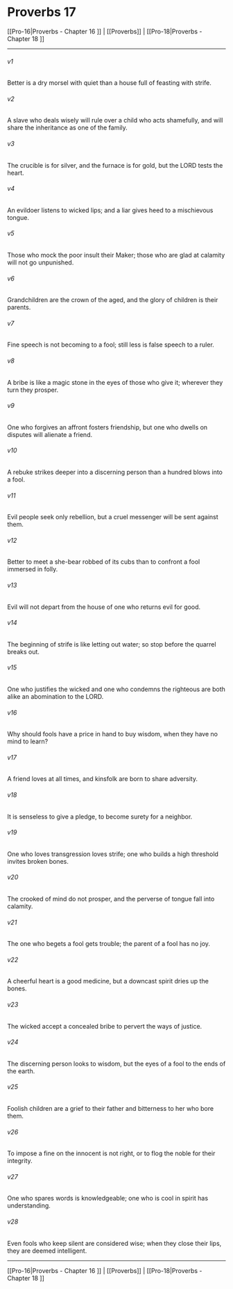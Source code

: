 # Proverbs 17

[[Pro-16|Proverbs - Chapter 16 ]] | [[Proverbs]] | [[Pro-18|Proverbs - Chapter 18 ]]
***

###### v1
Better is a dry morsel with quiet than a house full of feasting with strife.
###### v2
A slave who deals wisely will rule over a child who acts shamefully, and will share the inheritance as one of the family.
###### v3
The crucible is for silver, and the furnace is for gold, but the LORD tests the heart.
###### v4
An evildoer listens to wicked lips; and a liar gives heed to a mischievous tongue.
###### v5
Those who mock the poor insult their Maker; those who are glad at calamity will not go unpunished.
###### v6
Grandchildren are the crown of the aged, and the glory of children is their parents.
###### v7
Fine speech is not becoming to a fool; still less is false speech to a ruler.
###### v8
A bribe is like a magic stone in the eyes of those who give it; wherever they turn they prosper.
###### v9
One who forgives an affront fosters friendship, but one who dwells on disputes will alienate a friend.
###### v10
A rebuke strikes deeper into a discerning person than a hundred blows into a fool.
###### v11
Evil people seek only rebellion, but a cruel messenger will be sent against them.
###### v12
Better to meet a she-bear robbed of its cubs than to confront a fool immersed in folly.
###### v13
Evil will not depart from the house of one who returns evil for good.
###### v14
The beginning of strife is like letting out water; so stop before the quarrel breaks out.
###### v15
One who justifies the wicked and one who condemns the righteous are both alike an abomination to the LORD.
###### v16
Why should fools have a price in hand to buy wisdom, when they have no mind to learn?
###### v17
A friend loves at all times, and kinsfolk are born to share adversity.
###### v18
It is senseless to give a pledge, to become surety for a neighbor.
###### v19
One who loves transgression loves strife; one who builds a high threshold invites broken bones.
###### v20
The crooked of mind do not prosper, and the perverse of tongue fall into calamity.
###### v21
The one who begets a fool gets trouble; the parent of a fool has no joy.
###### v22
A cheerful heart is a good medicine, but a downcast spirit dries up the bones.
###### v23
The wicked accept a concealed bribe to pervert the ways of justice.
###### v24
The discerning person looks to wisdom, but the eyes of a fool to the ends of the earth.
###### v25
Foolish children are a grief to their father and bitterness to her who bore them.
###### v26
To impose a fine on the innocent is not right, or to flog the noble for their integrity.
###### v27
One who spares words is knowledgeable; one who is cool in spirit has understanding.
###### v28
Even fools who keep silent are considered wise; when they close their lips, they are deemed intelligent.

***

[[Pro-16|Proverbs - Chapter 16 ]] | [[Proverbs]] | [[Pro-18|Proverbs - Chapter 18 ]]
